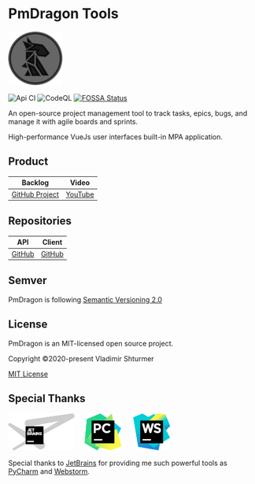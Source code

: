 # PmDragon Tools
<img src="docs/images/logo.png" height="110">

![Api CI](https://github.com/cybersturmer/pmdragon/workflows/Api%20CI/badge.svg?branch=master)
![CodeQL](https://github.com/cybersturmer/pmdragon/workflows/CodeQL/badge.svg?branch=master)
[![FOSSA Status](https://app.fossa.com/api/projects/git%2Bgithub.com%2Fcybersturmer%2Fpmdragon.svg?type=shield)](https://app.fossa.com/projects/git%2Bgithub.com%2Fcybersturmer%2Fpmdragon?ref=badge_shield)

An open-source project management tool to track tasks, epics, bugs, and manage it with agile boards and sprints.

High-performance VueJs user interfaces built-in MPA application.

## Product
| Backlog | Video |
| ------- | ----- |
| [GitHub Project](https://github.com/cybersturmer/pmdragon/projects/1?fullscreen=true) | [YouTube](https://www.youtube.com/watch?v=WMnpMHidtAk&list=PLS5PU3BKdEGuFIM_HychaVfK8wwyLmTR0) |

## Repositories
| API | Client |
| ------------ | --------------- |
| [GitHub](https://github.com/cybersturmer/pmdragon-core-api) | [GitHub](https://github.com/cybersturmer/pmdragon-client) |

## Semver

PmDragon is following [Semantic Versioning 2.0](https://semver.org/)

## License

PmDragon is an MIT-licensed open source project.

Copyright ©2020-present Vladimir Shturmer

[MIT License](https://en.wikipedia.org/wiki/MIT_License)

## Special Thanks
<img src="docs/images/jetbrains-variant-4-grayscale.svg" height="75">&nbsp;&nbsp;&nbsp;&nbsp;&nbsp;<img src="docs/images/icon-pycharm.svg" height="75">&nbsp;&nbsp;&nbsp;&nbsp;&nbsp;&nbsp;<img src="docs/images/icon-webstorm.svg" height="75">

Special thanks to [JetBrains](https://www.jetbrains.com/?from=pmdragon) for providing me such powerful tools as [PyCharm](https://www.jetbrains.com/pycharm/?from=pmdragon) and [Webstorm](https://www.jetbrains.com/webstorm/?from=pmdragon).
